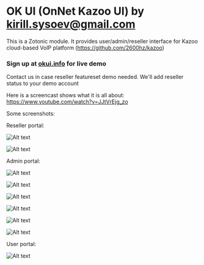 # OK UI (OnNet Kazoo UI) by kirill.sysoev@gmail.com

This is a Zotonic module.
It provides user/admin/reseller interface for Kazoo cloud-based VoIP platform (https://github.com/2600hz/kazoo)

### Sign up at [okui.info](https://okui.info) for live demo
Contact us in case reseller featureset demo needed. We'll add reseller status to your demo account

Here is a screencast shows what it is all about: https://www.youtube.com/watch?v=JJtVrEjg_zo

Some screenshots:

Reseller portal:

![Alt text](/doc/images/reseller_portal.png "Reseller portal")

![Alt text](/doc/images/reseller_settings.png "Reseller settings")

Admin portal:

![Alt text](/doc/images/admin_settings.png "Account settings")

![Alt text](/doc/images/callflow_builder.png "Callflow builder")

![Alt text](/doc/images/feature_codes.png "Feature codes")

![Alt text](/doc/images/account_statistics.png "Account statistics")

![Alt text](/doc/images/callback_panel_v4.png "Callback settings")

![Alt text](/doc/images/conf_manager_v4.png "Conference manager")

User portal:

![Alt text](/doc/images/user_portal.png "User portal")

